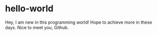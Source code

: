 # hello-world

Hey, I am new in this programming world! Hope to achieve more in these days.
Nice to meet you, Github.
